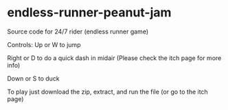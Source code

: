 # endless-runner-peanut-jam
Source code for 24/7 rider (endless runner game)

Controls:
Up or W to jump

Right or D to do a quick dash in midair (Please check the itch page for more info)

Down or S to duck


To play just download the zip, extract, and run the file (or go to the itch page)
